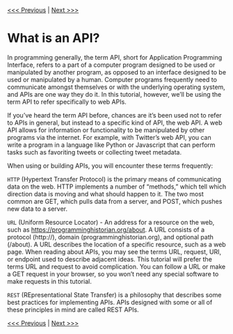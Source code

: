 [<<< Previous](../README.md) | [Next >>>](02-getting_key.md)

# What is an API?

In programming generally, the term API, short for Application Programming Interface, refers to a part of a computer program designed to be used or manipulated by another program, as opposed to an interface designed to be used or manipulated by a human. Computer programs frequently need to communicate amongst themselves or with the underlying operating system, and APIs are one way they do it. In this tutorial, however, we’ll be using the term API to refer specifically to web APIs.

If you’ve heard the term API before, chances are it’s been used not to refer to APIs in general, but instead to a specific kind of API, the web API. A web API allows for information or functionality to be manipulated by other programs via the internet. For example, with Twitter’s web API, you can write a program in a language like Python or Javascript that can perform tasks such as favoriting tweets or collecting tweet metadata.

When using or building APIs, you will encounter these terms frequently:

`HTTP` (Hypertext Transfer Protocol) is the primary means of communicating data on the web. HTTP implements a number of “methods,” which tell which direction data is moving and what should happen to it. The two most common are GET, which pulls data from a server, and POST, which pushes new data to a server.

`URL` (Uniform Resource Locator) - An address for a resource on the web, such
as https://programminghistorian.org/about. A URL consists of a protocol (http://), domain (programminghistorian.org), and optional path (/about). A URL describes the location of a specific resource, such as a web page. When reading about APIs, you may see the terms URL, request, URI, or endpoint used to describe adjacent ideas. This tutorial will prefer the terms URL and request to avoid complication. You can follow a URL or make a GET request in your browser, so you won’t need any special software to make requests in this tutorial.

`REST` (REpresentational State Transfer) is a philosophy that describes some best practices for implementing APIs. APIs designed with some or all of these principles in mind are called REST APIs.

[<<< Previous](../README.md) | [Next >>>](02-getting_key.md)
